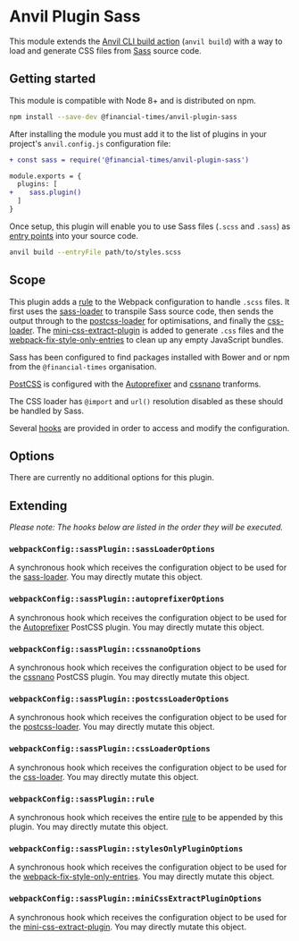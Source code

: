 # Anvil Plugin Sass

This module extends the [Anvil CLI build action][cli] (`anvil build`) with a way to load and generate CSS files from [Sass] source code.

[cli]: https://github.com/Financial-Times/anvil/tree/master/packages/anvil#build
[Sass]: https://sass-lang.com/

## Getting started

This module is compatible with Node 8+ and is distributed on npm.

```sh
npm install --save-dev @financial-times/anvil-plugin-sass
```

After installing the module you must add it to the list of plugins in your project's `anvil.config.js` configuration file:

```diff
+ const sass = require('@financial-times/anvil-plugin-sass')

module.exports = {
  plugins: [
+    sass.plugin()
  ]
}
```

Once setup, this plugin will enable you to use Sass files (`.scss` and `.sass`) as [entry points] into your source code.

```sh
anvil build --entryFile path/to/styles.scss
```

[entry points]: https://github.com/Financial-Times/anvil/tree/master/packages/anvil#entry-points


## Scope

This plugin adds a [rule] to the Webpack configuration to handle `.scss` files. It first uses the [sass-loader] to transpile Sass source code, then sends the output through to the [postcss-loader] for optimisations, and finally the [css-loader]. The [mini-css-extract-plugin] is added to generate `.css` files and the [webpack-fix-style-only-entries] to clean up any empty JavaScript bundles.

Sass has been configured to find packages installed with Bower and or npm from the `@financial-times` organisation.

[PostCSS] is configured with the [Autoprefixer] and [cssnano] tranforms.

The CSS loader has `@import` and `url()` resolution disabled as these should be handled by Sass.

Several [hooks](#extending) are provided in order to access and modify the configuration.

[rule]: https://webpack.js.org/configuration/module/#rule
[sass-loader]: https://github.com/webpack-contrib/sass-loader
[postcss-loader]: https://github.com/postcss/postcss-loader
[css-loader]: https://github.com/webpack-contrib/css-loader
[mini-css-extract-plugin]: https://github.com/webpack-contrib/mini-css-extract-plugin
[webpack-fix-style-only-entries]: https://github.com/fqborges/webpack-fix-style-only-entries
[PostCSS]: https://postcss.org/
[Autoprefixer]: https://github.com/postcss/autoprefixer
[cssnano]: https://cssnano.co/


## Options

There are currently no additional options for this plugin.


## Extending

_Please note: The hooks below are listed in the order they will be executed._

### `webpackConfig::sassPlugin::sassLoaderOptions`

A synchronous hook which receives the configuration object to be used for the [sass-loader]. You may directly mutate this object.

### `webpackConfig::sassPlugin::autoprefixerOptions`

A synchronous hook which receives the configuration object to be used for the [Autoprefixer] PostCSS plugin. You may directly mutate this object.

### `webpackConfig::sassPlugin::cssnanoOptions`

A synchronous hook which receives the configuration object to be used for the [cssnano] PostCSS plugin. You may directly mutate this object.

### `webpackConfig::sassPlugin::postcssLoaderOptions`

A synchronous hook which receives the configuration object to be used for the [postcss-loader]. You may directly mutate this object.

### `webpackConfig::sassPlugin::cssLoaderOptions`

A synchronous hook which receives the configuration object to be used for the [css-loader]. You may directly mutate this object.

### `webpackConfig::sassPlugin::rule`

A synchronous hook which receives the entire [rule] to be appended by this plugin. You may directly mutate this object.

### `webpackConfig::sassPlugin::stylesOnlyPluginOptions`

A synchronous hook which receives the configuration object to be used for the [webpack-fix-style-only-entries]. You may directly mutate this object.

### `webpackConfig::sassPlugin::miniCssExtractPluginOptions`

A synchronous hook which receives the configuration object to be used for the [mini-css-extract-plugin]. You may directly mutate this object.
